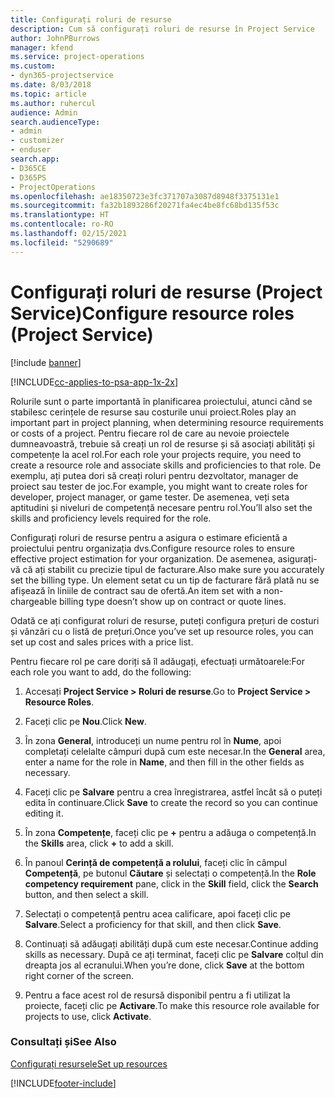 ```yaml
---
title: Configurați roluri de resurse
description: Cum să configurați roluri de resurse în Project Service
author: JohnPBurrows
manager: kfend
ms.service: project-operations
ms.custom:
- dyn365-projectservice
ms.date: 8/03/2018
ms.topic: article
ms.author: ruhercul
audience: Admin
search.audienceType:
- admin
- customizer
- enduser
search.app:
- D365CE
- D365PS
- ProjectOperations
ms.openlocfilehash: ae18350723e3fc371707a3087d8948f3375131e1
ms.sourcegitcommit: fa32b1893286f20271fa4ec4be8fc68bd135f53c
ms.translationtype: HT
ms.contentlocale: ro-RO
ms.lasthandoff: 02/15/2021
ms.locfileid: "5290689"
---
```

# <a name="configure-resource-roles-project-service"></a><span data-ttu-id="fe9f7-103">Configurați roluri de resurse (Project Service)</span><span class="sxs-lookup"><span data-stu-id="fe9f7-103">Configure resource roles (Project Service)</span></span>

[!include [banner](../includes/psa-now-project-operations.md)]

[!INCLUDE[cc-applies-to-psa-app-1x-2x](../includes/cc-applies-to-psa-app-1x-2x.md)]

<span data-ttu-id="fe9f7-104">Rolurile sunt o parte importantă în planificarea proiectului, atunci când se stabilesc cerințele de resurse sau costurile unui proiect.</span><span class="sxs-lookup"><span data-stu-id="fe9f7-104">Roles play an important part in project planning, when determining resource requirements or costs of a project.</span></span> <span data-ttu-id="fe9f7-105">Pentru fiecare rol de care au nevoie proiectele dumneavoastră, trebuie să creați un rol de resurse și să asociați abilități și competențe la acel rol.</span><span class="sxs-lookup"><span data-stu-id="fe9f7-105">For each role your projects require, you need to create a resource role and associate skills and proficiencies to that role.</span></span> <span data-ttu-id="fe9f7-106">De exemplu, ați putea dori să creați roluri pentru dezvoltator, manager de proiect sau tester de joc.</span><span class="sxs-lookup"><span data-stu-id="fe9f7-106">For example, you might want to create roles for developer, project manager, or game tester.</span></span> <span data-ttu-id="fe9f7-107">De asemenea, veți seta aptitudini și niveluri de competență necesare pentru rol.</span><span class="sxs-lookup"><span data-stu-id="fe9f7-107">You’ll also set the skills and proficiency levels required for the role.</span></span>  
  
 <span data-ttu-id="fe9f7-108">Configurați roluri de resurse pentru a asigura o estimare eficientă a proiectului pentru organizația dvs.</span><span class="sxs-lookup"><span data-stu-id="fe9f7-108">Configure resource roles to ensure effective project estimation for your organization.</span></span>  <span data-ttu-id="fe9f7-109">De asemenea, asigurați-vă că ați stabilit cu precizie tipul de facturare.</span><span class="sxs-lookup"><span data-stu-id="fe9f7-109">Also make sure you accurately set the billing type.</span></span> <span data-ttu-id="fe9f7-110">Un element setat cu un tip de facturare fără plată nu se afișează în liniile de contract sau de ofertă.</span><span class="sxs-lookup"><span data-stu-id="fe9f7-110">An item set with a non-chargeable billing type doesn’t show up on contract or quote lines.</span></span>  
  
 <span data-ttu-id="fe9f7-111">Odată ce ați configurat roluri de resurse, puteți configura prețuri de costuri și vânzări cu o listă de prețuri.</span><span class="sxs-lookup"><span data-stu-id="fe9f7-111">Once you’ve set up resource roles, you can set up cost and sales prices with a price list.</span></span>  
  
 <span data-ttu-id="fe9f7-112">Pentru fiecare rol pe care doriți să îl adăugați, efectuați următoarele:</span><span class="sxs-lookup"><span data-stu-id="fe9f7-112">For each role you want to add, do the following:</span></span>  
  
1.  <span data-ttu-id="fe9f7-113">Accesați **Project Service > Roluri de resurse**.</span><span class="sxs-lookup"><span data-stu-id="fe9f7-113">Go to **Project Service > Resource Roles**.</span></span>  
  
2.  <span data-ttu-id="fe9f7-114">Faceți clic pe **Nou**.</span><span class="sxs-lookup"><span data-stu-id="fe9f7-114">Click **New**.</span></span>  
  
3.  <span data-ttu-id="fe9f7-115">În zona **General**, introduceți un nume pentru rol în **Nume**, apoi completați celelalte câmpuri după cum este necesar.</span><span class="sxs-lookup"><span data-stu-id="fe9f7-115">In the **General** area, enter a name for the role in **Name**, and then fill in the other fields as necessary.</span></span>  
  
4.  <span data-ttu-id="fe9f7-116">Faceți clic pe **Salvare** pentru a crea înregistrarea, astfel încât să o puteți edita în continuare.</span><span class="sxs-lookup"><span data-stu-id="fe9f7-116">Click **Save** to create the record so you can continue editing it.</span></span>  
  
5.  <span data-ttu-id="fe9f7-117">În zona **Competențe**, faceți clic pe **+** pentru a adăuga o competență.</span><span class="sxs-lookup"><span data-stu-id="fe9f7-117">In the **Skills** area, click **+** to add a skill.</span></span>  
  
6.  <span data-ttu-id="fe9f7-118">În panoul **Cerință de competență a rolului**, faceți clic în câmpul **Competență**, pe butonul **Căutare** și selectați o competență.</span><span class="sxs-lookup"><span data-stu-id="fe9f7-118">In the **Role competency requirement** pane, click in the **Skill** field, click the **Search** button, and then select a skill.</span></span>  
  
7.  <span data-ttu-id="fe9f7-119">Selectați o competență pentru acea calificare, apoi faceți clic pe **Salvare**.</span><span class="sxs-lookup"><span data-stu-id="fe9f7-119">Select a proficiency for that skill, and then click **Save**.</span></span>  
  
8.  <span data-ttu-id="fe9f7-120">Continuați să adăugați abilități după cum este necesar.</span><span class="sxs-lookup"><span data-stu-id="fe9f7-120">Continue adding skills as necessary.</span></span> <span data-ttu-id="fe9f7-121">După ce ați terminat, faceți clic pe **Salvare** colțul din dreapta jos al ecranului.</span><span class="sxs-lookup"><span data-stu-id="fe9f7-121">When you’re done, click **Save** at the bottom right corner of the screen.</span></span>  
  
9. <span data-ttu-id="fe9f7-122">Pentru a face acest rol de resursă disponibil pentru a fi utilizat la proiecte, faceți clic pe **Activare**.</span><span class="sxs-lookup"><span data-stu-id="fe9f7-122">To make this resource role available for projects to use, click **Activate**.</span></span>  
  
### <a name="see-also"></a><span data-ttu-id="fe9f7-123">Consultați și</span><span class="sxs-lookup"><span data-stu-id="fe9f7-123">See Also</span></span>  
 [<span data-ttu-id="fe9f7-124">Configurați resursele</span><span class="sxs-lookup"><span data-stu-id="fe9f7-124">Set up resources</span></span>](../psa/set-up-resources.md)


[!INCLUDE[footer-include](../includes/footer-banner.md)]
